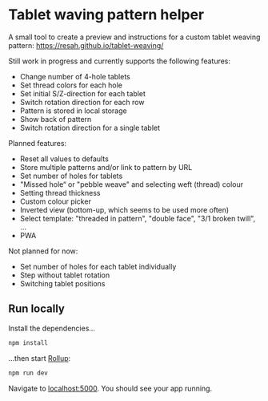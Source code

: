 # Tablet waving pattern helper

A small tool to create a preview and instructions for a custom tablet weaving pattern: https://resah.github.io/tablet-weaving/

Still work in progress and currently supports the following features:

* Change number of 4-hole tablets
* Set thread colors for each hole
* Set initial S/Z-direction for each tablet
* Switch rotation direction for each row
* Pattern is stored in local storage
* Show back of pattern
* Switch rotation direction for a single tablet

Planned features:
* Reset all values to defaults
* Store multiple patterns and/or link to pattern by URL
* Set number of holes for tablets
* "Missed hole“ or "pebble weave" and selecting weft (thread) colour
* Setting thread thickness
* Custom colour picker
* Inverted view (bottom-up, which seems to be used more often)
* Select template: "threaded in pattern", "double face", "3/1 broken twill", ...
* PWA

Not planned for now:
* Set number of holes for each tablet individually
* Step without tablet rotation
* Switching tablet positions


## Run locally

Install the dependencies...

```bash
npm install
```

...then start [Rollup](https://rollupjs.org):

```bash
npm run dev
```

Navigate to [localhost:5000](http://localhost:5000). You should see your app running.
